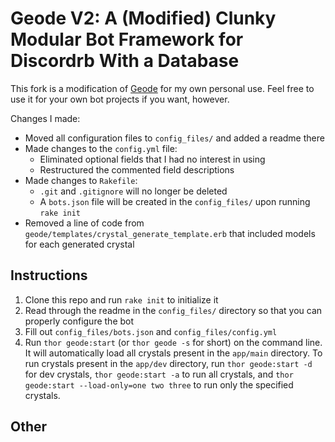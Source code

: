 # Geode V2: A (Modified) Clunky Modular Bot Framework for Discordrb With a Database

This fork is a modification of [Geode](https://github.com/hecksalmonids/geode) for my own personal use. Feel free to use it for your own bot projects if you want, however. 

Changes I made:
* Moved all configuration files to `config_files/` and added a readme there
* Made changes to the `config.yml` file:
  * Eliminated optional fields that I had no interest in using
  * Restructured the commented field descriptions
* Made changes to `Rakefile`:
  * `.git` and `.gitignore` will no longer be deleted
  * A `bots.json` file will be created in the `config_files/` upon running `rake init`
* Removed a line of code from `geode/templates/crystal_generate_template.erb` that included models for each generated crystal

## Instructions
1. Clone this repo and run `rake init` to initialize it
2. Read through the readme in the `config_files/` directory so that you can properly configure the bot
3. Fill out `config_files/bots.json` and `config_files/config.yml`
4. Run `thor geode:start` (or `thor geode -s` for short) on the command line. It will automatically load all crystals present in the `app/main` directory. To run crystals present in the `app/dev` directory, run `thor geode:start -d` for dev crystals, `thor geode:start -a` to run all crystals, and `thor geode:start --load-only=one two three` to run only the specified crystals.

## Other
